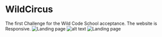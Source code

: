 # WildCircus
The first Challenge for the Wild Code School acceptance.
The website is Responsive.
![Landing page](WildSircus/wild-circus-by-Asieh.png "WildCircus-Landig")
![alt text](https://github.com/[AsiMrz]/[WildCircus]/blob/[main]/wild-circus-by-Asieh.png?raw=true)
![Landing page](https://drive.google.com/file/d/1TppM9TWqacGFdU54KiUbegX1oYKq4BQn/view?usp=sharing)
